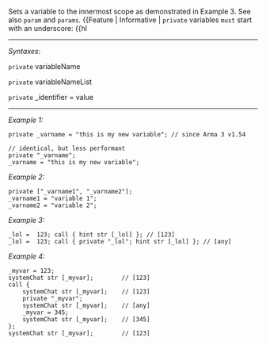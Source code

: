 Sets a variable to the innermost scope as demonstrated in Example 3. See also `param` and `params`.
{{Feature | Informative | `private` variables `must` start with an underscore: {{hl


---
*Syntaxes:*

`private` variableName

`private` variableNameList

`private` _identifier = value

---
*Example 1:*

```sqf
private _varname = "this is my new variable"; // since Arma 3 v1.54

// identical, but less performant
private "_varname";
_varname = "this is my new variable";
```

*Example 2:*

```sqf
private ["_varname1", "_varname2"];
_varname1 = "variable 1";
_varname2 = "variable 2";
```

*Example 3:*

```sqf
_lol =  123; call { hint str [_lol] }; // [123]
_lol =  123; call { private "_lol"; hint str [_lol] }; // [any]
```

*Example 4:*

```sqf
_myvar = 123;
systemChat str [_myvar];		// [123]
call {
	systemChat str [_myvar];	// [123]
	private "_myvar";
	systemChat str [_myvar];	// [any]
	_myvar = 345;
	systemChat str [_myvar];	// [345]
};
systemChat str [_myvar];		// [123]
```